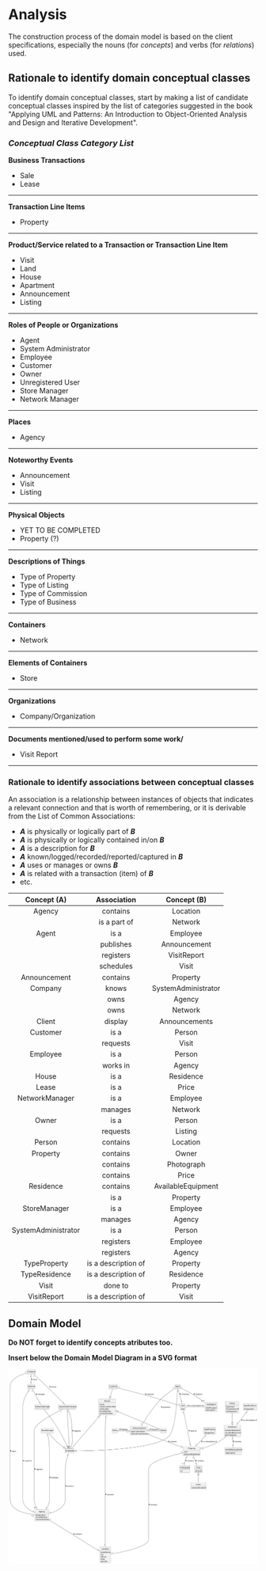 # Analysis

The construction process of the domain model is based on the client specifications, especially the nouns (for
_concepts_) and verbs (for _relations_) used.

## Rationale to identify domain conceptual classes ##

To identify domain conceptual classes, start by making a list of candidate conceptual classes inspired by the list of
categories suggested in the book "Applying UML and Patterns: An Introduction to Object-Oriented Analysis and Design and
Iterative Development".

### _Conceptual Class Category List_ ###

**Business Transactions**

* Sale
* Lease

---

**Transaction Line Items**

* Property

---

**Product/Service related to a Transaction or Transaction Line Item**

* Visit
* Land
* House
* Apartment
* Announcement
* Listing

---

**Roles of People or Organizations**

* Agent
* System Administrator
* Employee
* Customer
* Owner
* Unregistered User
* Store Manager
* Network Manager

---


**Places**

* Agency

---

**Noteworthy Events**

* Announcement
* Visit
* Listing

---

**Physical Objects**

* YET TO BE COMPLETED
* Property (?)

---


**Descriptions of Things**

* Type of Property
* Type of Listing
* Type of Commission
* Type of Business

---

**Containers**

* Network

---

**Elements of Containers**

* Store

---

**Organizations**

* Company/Organization

---

**Documents mentioned/used to perform some work/**

* Visit Report

---

### **Rationale to identify associations between conceptual classes** ###

An association is a relationship between instances of objects that indicates a relevant connection and that is worth of
remembering, or it is derivable from the List of Common Associations:

+ **_A_** is physically or logically part of **_B_**
+ **_A_** is physically or logically contained in/on **_B_**
+ **_A_** is a description for **_B_**
+ **_A_** known/logged/recorded/reported/captured in **_B_**
+ **_A_** uses or manages or owns **_B_**
+ **_A_** is related with a transaction (item) of **_B_**
+ etc.

|     Concept (A)     |     Association     |     Concept (B)     |
|:-------------------:|:-------------------:|:-------------------:|
|       Agency        |      contains       |      Location       |
|                     |    is a part of     |       Network       |
|        Agent        |        is a         |      Employee       |
|                     |      publishes      |    Announcement     |
|                     |      registers      |     VisitReport     |
|                     |      schedules      |        Visit        |
|    Announcement     |      contains       |      Property       |
|       Company       |        knows        | SystemAdministrator |
|                     |        owns         |       Agency        |
|                     |        owns         |       Network       |
|       Client        |       display       |    Announcements    |
|      Customer       |        is a         |       Person        |
|                     |      requests       |        Visit        |
|      Employee       |        is a         |       Person        |
|                     |      works in       |       Agency        |
|        House        |        is a         |      Residence      |
|        Lease        |        is a         |        Price        |
|   NetworkManager    |        is a         |      Employee       |
|                     |       manages       |       Network       |
|        Owner        |        is a         |       Person        |
|                     |      requests       |       Listing       |
|       Person        |      contains       |      Location       |
|      Property       |      contains       |        Owner        |
|                     |      contains       |     Photograph      |
|                     |      contains       |        Price        |
|      Residence      |      contains       | AvailableEquipment  |
|                     |        is a         |      Property       |
|    StoreManager     |        is a         |      Employee       |
|                     |       manages       |       Agency        |
| SystemAdministrator |        is a         |       Person        |
|                     |      registers      |      Employee       |
|                     |      registers      |       Agency        |
|    TypeProperty     | is a description of |      Property       |
|    TypeResidence    | is a description of |      Residence      |
|        Visit        |       done to       |      Property       |
|     VisitReport     | is a description of |        Visit        |

## Domain Model

**Do NOT forget to identify concepts atributes too.**

**Insert below the Domain Model Diagram in a SVG format**

![Domain Model](svg/project-domain-model.svg)



